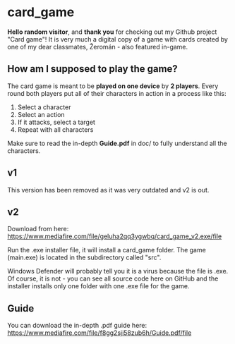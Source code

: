 # card_game
**Hello random visitor**, and **thank you** for checking out my Github project "Card game"! It is very much a digital copy of a game with cards created by one
of my dear classmates, Žeromán - also featured in-game. 

## How am I supposed to play the game?
The card game is meant to be **played on one device** by **2 players**. 
Every round both players put all of their characters in action in a process like this:
1. Select a character
2. Select an action
3. If it attacks, select a target
4. Repeat with all characters


Make sure to read the in-depth **Guide.pdf** in doc/ to fully understand all the characters.

## v1
This version has been removed as it was very outdated and v2 is out.

## v2
Download from here: https://www.mediafire.com/file/geluha2qq3ygwbq/card_game_v2.exe/file

Run the .exe installer file, it will install a card_game folder. The game (main.exe) is located in the subdirectory called "src".

Windows Defender will probably tell you it is a virus because the file is .exe. Of course, it is not - you can see all source code here on GitHub and the installer installs only one folder with one .exe file for the game.

## Guide
You can download the in-depth .pdf guide here: https://www.mediafire.com/file/f8gg2sji58zub6h/Guide.pdf/file

